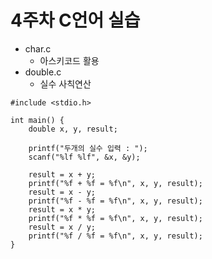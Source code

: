 # 4주차 C언어 실습
  - char.c
    - 아스키코드 활용
  - double.c
    - 실수 사칙연산


```
#include <stdio.h>

int main() {
    double x, y, result;

    printf("두개의 실수 입력 : ");
    scanf("%lf %lf", &x, &y);

    result = x + y;
    printf("%f + %f = %f\n", x, y, result);
    result = x - y;
    printf("%f - %f = %f\n", x, y, result);
    result = x * y;
    printf("%f * %f = %f\n", x, y, result);
    result = x / y;
    printf("%f / %f = %f\n", x, y, result);
}
```
